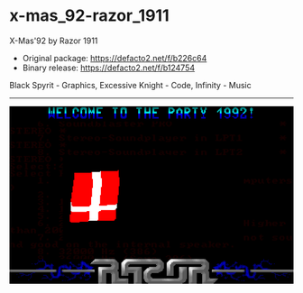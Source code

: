 # x-mas_92-razor_1911
X-Mas'92 by Razor 1911

- Original package: https://defacto2.net/f/b226c64
- Binary release: https://defacto2.net/f/b124754

Black Spyrit - Graphics,
Excessive Knight - Code,
Infinity - Music

---

[![X-Mas'92 screenshot](README.png)]()
